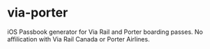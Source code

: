 via-porter
==========

iOS Passbook generator for Via Rail and Porter boarding passes. No affilication with Via Rail Canada or Porter Airlines. 
